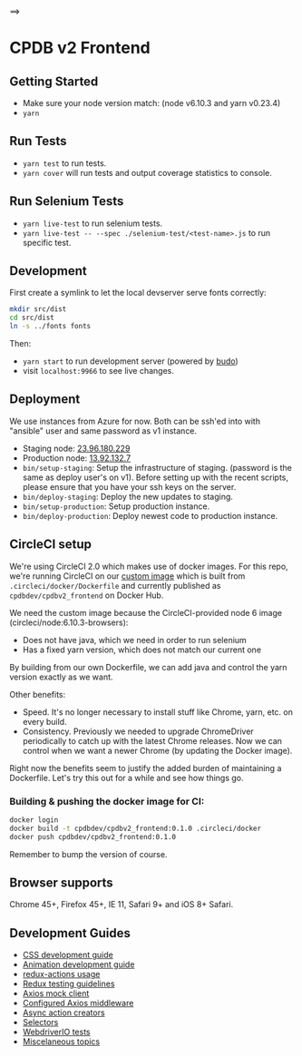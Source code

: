 ==>

# CPDB v2 Frontend

## Getting Started

- Make sure your node version match: (node v6.10.3 and yarn v0.23.4)
- `yarn`

## Run Tests

- `yarn test` to run tests.
- `yarn cover` will run tests and output coverage statistics to console.

## Run Selenium Tests

- `yarn live-test` to run selenium tests.
- `yarn live-test -- --spec ./selenium-test/<test-name>.js` to run specific test.

## Development

First create a symlink to let the local devserver serve fonts correctly:

```bash
mkdir src/dist
cd src/dist
ln -s ../fonts fonts
```

Then:

- `yarn start` to run development server (powered by [budo](https://github.com/mattdesl/budo))
- visit `localhost:9966` to see live changes.

## Deployment

We use instances from Azure for now. Both can be ssh'ed into with "ansible" user and same password as v1 instance.

- Staging node: [23.96.180.229](http://23.96.180.229)
- Production node: [13.92.132.7](http://13.92.132.7)
- `bin/setup-staging`: Setup the infrastructure of staging. (password is the same as deploy user's on v1). Before setting up with the recent scripts, please ensure that you have your ssh keys on the server.
- `bin/deploy-staging`: Deploy the new updates to staging.
- `bin/setup-production`: Setup production instance.
- `bin/deploy-production`: Deploy newest code to production instance.

## CircleCI setup

We're using CircleCI 2.0 which makes use of docker images. For this repo, we're running CircleCI on our
[custom image][1] which is built from `.circleci/docker/Dockerfile` and currently published as `cpdbdev/cpdbv2_frontend`
on Docker Hub.

We need the custom image because the CircleCI-provided node 6 image (circleci/node:6.10.3-browsers):

- Does not have java, which we need in order to run selenium
- Has a fixed yarn version, which does not match our current one

By building from our own Dockerfile, we can add java and control the yarn version exactly as we want.

Other benefits:

- Speed. It's no longer necessary to install stuff like Chrome, yarn, etc. on every build.
- Consistency. Previously we needed to upgrade ChromeDriver periodically to catch up with the latest Chrome releases.
  Now we can control when we want a newer Chrome (by updating the Docker image).

Right now the benefits seem to justify the added burden of maintaining a Dockerfile. Let's try this out for a while and
see how things go.

### Building & pushing the docker image for CI:

```bash
docker login
docker build -t cpdbdev/cpdbv2_frontend:0.1.0 .circleci/docker
docker push cpdbdev/cpdbv2_frontend:0.1.0
```

Remember to bump the version of course.

## Browser supports

Chrome 45+, Firefox 45+, IE 11, Safari 9+ and iOS 8+ Safari.

## Development Guides

- [CSS development guide](docs/css-development-guide.md)
- [Animation development guide](docs/animation-development-guide.md)
- [redux-actions usage](https://github.com/acdlite/redux-actions#usage)
- [Redux testing guidelines](http://redux.js.org/docs/recipes/WritingTests.html)
- [Axios mock client](docs/axios-mock-client-development-guide.md)
- [Configured Axios middleware](docs/configured-axios-middleware-development-guide.md)
- [Async action creators](docs/async-action-creators-development-guide.md)
- [Selectors](docs/selectors-development-guide.md)
- [WebdriverIO tests](docs/webdriverio.md)
- [Miscelaneous topics](docs/miscellaneous-frontend-best-practices.md)

[1]: https://circleci.com/docs/2.0/custom-images/
